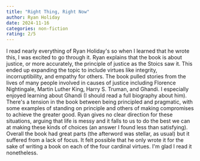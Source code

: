 ```yaml
---
title: "Right Thing, Right Now"
author: Ryan Holiday
date: 2024-11-16
categories: non-fiction
rating: 2/5
---
```


I read nearly everything of Ryan Holiday's so when I learned that he wrote this, I was excited to go through it. Ryan explains that the book is about justice, or more accurately, the principle of justice as the Stoics saw it. This ended up expanding the topic to include virtues like integrity, incorruptibility, and empathy for others. The book pulled stories from the lives of many people involved in causes of justice including Florence Nightingale, Martin Luther King, Harry S. Truman, and Ghandi. I especially enjoyed learning about Ghandi (I should read a full biography about him). There's a tension in the book between being principled and pragmatic, with some examples of standing on principle and others of making compromises to achieve the greater good. Ryan gives no clear direction for these situations, arguing that life is messy and it falls to us to do the best we can at making these kinds of choices (an answer I found less than satisfying). Overall the book had great parts (the afterword was stellar, as usual) but it suffered from a lack of focus. It felt possible that he only wrote it for the sake of writing a book on each of the four cardinal virtues. I'm glad I read it nonetheless.



